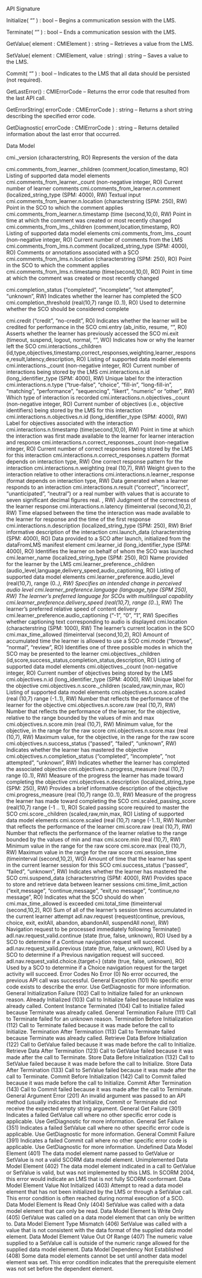 
API Signature

Initialize( “” ) : bool 
– Begins a communication session with the LMS.

Terminate( “” ) : bool 
– Ends a communication session with the LMS.

GetValue( element : CMIElement ) : string 
– Retrieves a value from the LMS.

SetValue( element : CMIElement, value : string) : string 
– Saves a value to the LMS.

Commit( “” ) : bool 
– Indicates to the LMS that all data should be persisted (not required).

GetLastError() : CMIErrorCode 
– Returns the error code that resulted from the last API call.

GetErrorString( errorCode : CMIErrorCode ) : string 
– Returns a short string describing the specified error code.

GetDiagnostic( errorCode : CMIErrorCode ) : string 
– Returns detailed information about the last error that occurred.


Data Model

cmi._version (characterstring, RO) 
Represents the version of the data 

cmi.comments_from_learner._children (comment,location,timestamp, RO) 
Listing of supported data model elements
cmi.comments_from_learner._count (non-negative integer, RO) 
Current number of learner comments
cmi.comments_from_learner.n.comment (localized_string_type (SPM: 4000), RW) 
Textual input
cmi.comments_from_learner.n.location (characterstring (SPM: 250), RW) 
Point in the SCO to which the comment applies
cmi.comments_from_learner.n.timestamp (time (second,10,0), RW) 
Point in time at which the comment was created or most recently changed
cmi.comments_from_lms._children (comment,location,timestamp, RO) Listing of supported data model elements
cmi.comments_from_lms._count (non-negative integer, RO) Current number of comments from the LMS
cmi.comments_from_lms.n.comment (localized_string_type (SPM: 4000), RO) Comments or annotations associated with a SCO
cmi.comments_from_lms.n.location (characterstring (SPM: 250), RO) Point in the SCO to which the comment applies
cmi.comments_from_lms.n.timestamp (time(second,10,0), RO) Point in time at which the comment was created or most recently changed

cmi.completion_status (“completed”, “incomplete”, “not attempted”, “unknown”, RW) Indicates whether the learner has completed the SCO
cmi.completion_threshold (real(10,7) range (0..1), RO) Used to determine whether the SCO should be considered complete

cmi.credit (“credit”, “no-credit”, RO) Indicates whether the learner will be credited for performance in the SCO
cmi.entry (ab_initio, resume, “”, RO) Asserts whether the learner has previously accessed the SCO
mi.exit (timeout, suspend, logout, normal, “”, WO) Indicates how or why the learner left the SCO
cmi.interactions._children (id,type,objectives,timestamp,correct_responses,weighting,learner_response,result,latency,description, RO) Listing of supported data model elements
cmi.interactions._count (non-negative integer, RO) Current number of interactions being stored by the LMS
cmi.interactions.n.id (long_identifier_type (SPM: 4000), RW) Unique label for the interaction
cmi.interactions.n.type (“true-false”, “choice”, “fill-in”, “long-fill-in”, “matching”, “performance”, “sequencing”, “likert”, “numeric” or “other”, RW) Which type of interaction is recorded
cmi.interactions.n.objectives._count (non-negative integer, RO) Current number of objectives (i.e., objective identifiers) being stored by the LMS for this interaction
cmi.interactions.n.objectives.n.id (long_identifier_type (SPM: 4000), RW) Label for objectives associated with the interaction
cmi.interactions.n.timestamp (time(second,10,0), RW) Point in time at which the interaction was first made available to the learner for learner interaction and response
cmi.interactions.n.correct_responses._count (non-negative integer, RO) Current number of correct responses being stored by the LMS for this interaction
cmi.interactions.n.correct_responses.n.pattern (format depends on interaction type, RW) One correct response pattern for the interaction
cmi.interactions.n.weighting (real (10,7), RW) Weight given to the interaction relative to other interactions
cmi.interactions.n.learner_response (format depends on interaction type, RW) Data generated when a learner responds to an interaction
cmi.interactions.n.result (“correct”, “incorrect”, “unanticipated”, “neutral”) or a real number with values that is accurate to seven significant decimal figures real. , RW) Judgment of the correctness of the learner response
cmi.interactions.n.latency (timeinterval (second,10,2), RW) Time elapsed between the time the interaction was made available to the learner for response and the time of the first response
cmi.interactions.n.description (localized_string_type (SPM: 250), RW) Brief informative description of the interaction
cmi.launch_data (characterstring (SPM: 4000), RO) Data provided to a SCO after launch, initialized from the dataFromLMS manifest element
cmi.learner_id (long_identifier_type (SPM: 4000), RO) Identifies the learner on behalf of whom the SCO was launched
cmi.learner_name (localized_string_type (SPM: 250), RO) Name provided for the learner by the LMS
cmi.learner_preference._children (audio_level,language,delivery_speed,audio_captioning, RO) Listing of supported data model elements
cmi.learner_preference.audio_level (real(10,7), range (0..*), RW) Specifies an intended change in perceived audio level
cmi.learner_preference.language (language_type (SPM 250), RW) The learner’s preferred language for SCOs with multilingual capability
cmi.learner_preference.delivery_speed (real(10,7), range (0..*), RW) The learner’s preferred relative speed of content delivery
cmi.learner_preference.audio_captioning (“-1”, “0”, “1”, RW) Specifies whether captioning text corresponding to audio is displayed
cmi.location (characterstring (SPM: 1000), RW) The learner’s current location in the SCO
cmi.max_time_allowed (timeinterval (second,10,2), RO) Amount of accumulated time the learner is allowed to use a SCO
cmi.mode (“browse”, “normal”, “review”, RO) Identifies one of three possible modes in which the SCO may be presented to the learner
cmi.objectives._children (id,score,success_status,completion_status,description, RO) Listing of supported data model elements
cmi.objectives._count (non-negative integer, RO) Current number of objectives being stored by the LMS
cmi.objectives.n.id (long_identifier_type (SPM: 4000), RW) Unique label for the objective
cmi.objectives.n.score._children (scaled,raw,min,max, RO) Listing of supported data model elements
cmi.objectives.n.score.scaled (real (10,7) range (-1..1), RW) Number that reflects the performance of the learner for the objective
cmi.objectives.n.score.raw (real (10,7), RW) Number that reflects the performance of the learner, for the objective, relative to the range bounded by the values of min and max
cmi.objectives.n.score.min (real (10,7), RW) Minimum value, for the objective, in the range for the raw score
cmi.objectives.n.score.max (real (10,7), RW) Maximum value, for the objective, in the range for the raw score
cmi.objectives.n.success_status (“passed”, “failed”, “unknown”, RW) Indicates whether the learner has mastered the objective
cmi.objectives.n.completion_status (“completed”, “incomplete”, “not attempted”, “unknown”, RW) Indicates whether the learner has completed the associated objective
cmi.objectives.n.progress_measure (real (10,7) range (0..1), RW) Measure of the progress the learner has made toward completing the objective
cmi.objectives.n.description (localized_string_type (SPM: 250), RW) Provides a brief informative description of the objective
cmi.progress_measure (real (10,7) range (0..1), RW) Measure of the progress the learner has made toward completing the SCO
cmi.scaled_passing_score (real(10,7) range (-1 .. 1), RO) Scaled passing score required to master the SCO
cmi.score._children (scaled,raw,min,max, RO) Listing of supported data model elements
cmi.score.scaled (real (10,7) range (-1..1), RW) Number that reflects the performance of the learner
cmi.score.raw (real (10,7), RW) Number that reflects the performance of the learner relative to the range bounded by the values of min and max
cmi.score.min (real (10,7), RW) Minimum value in the range for the raw score
cmi.score.max (real (10,7), RW) Maximum value in the range for the raw score
cmi.session_time (timeinterval (second,10,2), WO) Amount of time that the learner has spent in the current learner session for this SCO
cmi.success_status (“passed”, “failed”, “unknown”, RW) Indicates whether the learner has mastered the SCO
cmi.suspend_data (characterstring (SPM: 4000), RW) Provides space to store and retrieve data between learner sessions
cmi.time_limit_action (“exit,message”, “continue,message”, “exit,no message”, “continue,no message”, RO) Indicates what the SCO should do when cmi.max_time_allowed is exceeded
cmi.total_time (timeinterval (second,10,2), RO) Sum of all of the learner’s session times accumulated in the current learner attempt
adl.nav.request (request(continue, previous, choice, exit, exitAll, abandon, abandonAll, suspendAll _none_), RW) Navigation request to be processed immediately following Terminate()
adl.nav.request_valid.continue (state (true, false, unknown), RO) Used by a SCO to determine if a Continue navigation request will succeed.
adl.nav.request_valid.previous (state (true, false, unknown), RO) Used by a SCO to determine if a Previous navigation request will succeed.
adl.nav.request_valid.choice.{target=} (state (true, false, unknown), RO) Used by a SCO to determine if a Choice navigation request for the target activity will succeed.
Error Codes
No Error (0) No error occurred, the previous API call was successful.
General Exception (101) No specific error code exists to describe the error. Use GetDiagnostic for more information.
General Initialization Failure (102) Call to Initialize failed for an unknown reason.
Already Initialized (103) Call to Initialize failed because Initialize was already called.
Content Instance Terminated (104) Call to Initialize failed because Terminate was already called.
General Termination Failure (111) Call to Terminate failed for an unknown reason.
Termination Before Initialization (112) Call to Terminate failed because it was made before the call to Initialize.
Termination After Termination (113) Call to Terminate failed because Terminate was already called.
Retrieve Data Before Initialization (122) Call to GetValue failed because it was made before the call to Initialize.
Retrieve Data After Termination (123) Call to GetValue failed because it was made after the call to Terminate.
Store Data Before Initialization (132) Call to SetValue failed because it was made before the call to Initialize.
Store Data After Termination (133) Call to SetValue failed because it was made after the call to Terminate.
Commit Before Initialization (142) Call to Commit failed because it was made before the call to Initialize.
Commit After Termination (143) Call to Commit failed because it was made after the call to Terminate.
General Argument Error (201) An invalid argument was passed to an API method (usually indicates that Initialize, Commit or Terminate did not receive the expected empty string argument.
General Get Failure (301) Indicates a failed GetValue call where no other specific error code is applicable. Use GetDiagnostic for more information.
General Set Failure (351) Indicates a failed SetValue call where no other specific error code is applicable. Use GetDiagnostic for more information.
General Commit Failure (391) Indicates a failed Commit call where no other specific error code is applicable. Use GetDiagnostic for more information.
Undefined Data Model Element (401) The data model element name passed to GetValue or SetValue is not a valid SCORM data model element.
Unimplemented Data Model Element (402) The data model element indicated in a call to GetValue or SetValue is valid, but was not implemented by this LMS. In SCORM 2004, this error would indicate an LMS that is not fully SCORM conformant.
Data Model Element Value Not Initialized (403) Attempt to read a data model element that has not been initialized by the LMS or through a SetValue call. This error condition is often reached during normal execution of a SCO.
Data Model Element Is Read Only (404) SetValue was called with a data model element that can only be read.
Data Model Element Is Write Only (405) GetValue was called on a data model element that can only be written to.
Data Model Element Type Mismatch (406) SetValue was called with a value that is not consistent with the data format of the supplied data model element.
Data Model Element Value Out Of Range (407) The numeric value supplied to a SetValue call is outside of the numeric range allowed for the supplied data model element.
Data Model Dependency Not Established (408) Some data model elements cannot be set until another data model element was set. This error condition indicates that the prerequisite element was not set before the dependent element.
